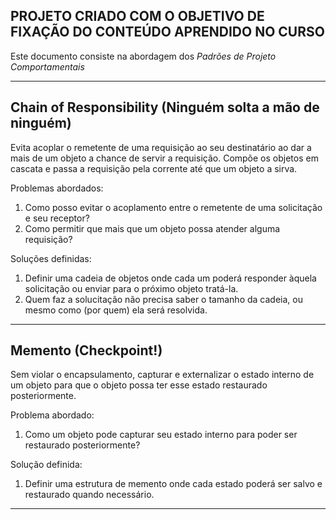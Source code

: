 ## PROJETO CRIADO COM O OBJETIVO DE FIXAÇÃO DO CONTEÚDO APRENDIDO NO CURSO

Este documento consiste na abordagem dos *Padrões de Projeto Comportamentais*

---

## Chain of Responsibility (Ninguém solta a mão de ninguém)

Evita acoplar o remetente de uma requisição ao seu destinatário ao dar a mais de um objeto a chance de servir a
requisição. Compõe os objetos em cascata e passa a requisição pela corrente até que um objeto a sirva.

Problemas abordados:

1. Como posso evitar o acoplamento entre o remetente de uma solicitação e seu receptor?
2. Como permitir que mais que um objeto possa atender alguma requisição?

Soluções definidas:

1. Definir uma cadeia de objetos onde cada um poderá responder àquela solicitação ou enviar para o próximo objeto
   tratá-la.
2. Quem faz a solucitação não precisa saber o tamanho da cadeia, ou mesmo como (por quem) ela será resolvida.

---

## Memento (Checkpoint!)

Sem violar o encapsulamento, capturar e externalizar o estado interno de um objeto para que o objeto possa ter esse
estado restaurado posteriormente.

Problema abordado:

1. Como um objeto pode capturar seu estado interno para poder ser restaurado posteriormente?

Solução definida:

1. Definir uma estrutura de memento onde cada estado poderá ser salvo e restaurado quando necessário.

---